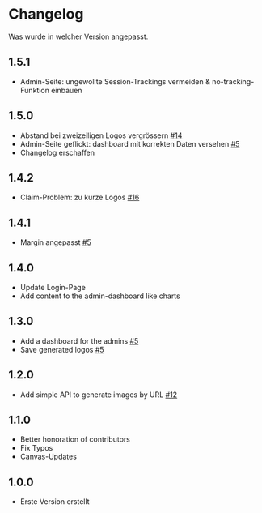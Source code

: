 # Changelog

Was wurde in welcher Version angepasst.

## 1.5.1

- Admin-Seite: ungewollte Session-Trackings vermeiden & no-tracking-Funktion einbauen

## 1.5.0

- Abstand bei zweizeiligen Logos vergrössern [#14](/../../issues/14)
- Admin-Seite geflickt: dashboard mit korrekten Daten versehen [#5](/../../issues/5)
- Changelog erschaffen

## 1.4.2

- Claim-Problem: zu kurze Logos [#16](/../../issues/16)

## 1.4.1

- Margin angepasst [#5](/../../issues/5)

## 1.4.0

- Update Login-Page
- Add content to the admin-dashboard like charts

## 1.3.0

- Add a dashboard for the admins [#5](/../../issues/5)
- Save generated logos [#5](/../../issues/5)

## 1.2.0

- Add simple API to generate images by URL [#12](/../../issues/12)

## 1.1.0

- Better honoration of contributors
- Fix Typos
- Canvas-Updates

## 1.0.0

- Erste Version erstellt
